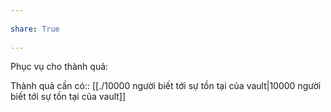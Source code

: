 ---  
share: True  
---  
Phục vụ cho thành quả:  
  
Thành quả cần có:: [[./10000 người biết tới sự tồn tại của vault|10000 người biết tới sự tồn tại của vault]]  
